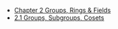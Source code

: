 * [Chapter 2 Groups, Rings & Fields](README.md)
* [2.1 Groups, Subgroups, Cosets](2.1-groups-subgroups-cosets.md)
